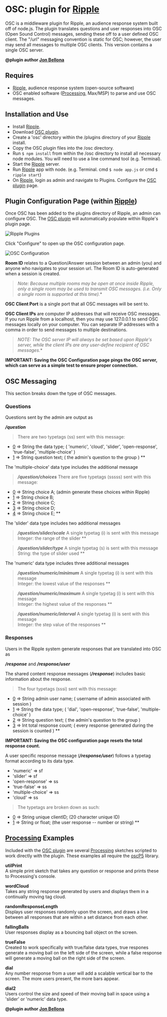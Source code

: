 OSC: plugin for [Ripple][0]
====================

OSC is a middleware plugin for Ripple, an audience response system built off of node.js.
The plugin translates questions and user responses into OSC (Open Sound Control) messages, sending these off to a user defined OSC client.
The "/url" messaging convention is static for OSC; however, the user may send all messages to multiple OSC clients.
This version contains a single OSC server.

**@plugin author [Jon Bellona][1]**

Requires
---------------------

- [Ripple][0], audience response system (open-source software)
- OSC enabled software ([Processing][2], Max/MSP) to parse and use OSC messages.



Installation and Use
---------------------

- Install [Ripple][0].
- Download [OSC plugin][5].
- Create a 'osc' directory within the /plugins directory of your [Ripple][0] install. 
- Copy the OSC plugin files into the /osc directory.
- Run <code>$ npm install</code>  from within the /osc directory to install all necessary node modules. You will need to use a line command tool (e.g. Terminal).
- Start the [Ripple][0] server.
- Run [Ripple][0] app with node. (e.g. Terminal. cmd <code>$ node app.js</code>  or cmd <code>$ ripple start</code>)
- On [Ripple][0], login as admin and navigate to Plugins. Configure the [OSC plugin][5] page.



Plugin Configuration Page (within [Ripple][0])
---------------------

Once OSC has been added to the plugins directory of Ripple, an admin can configure OSC.
The [OSC plugin][5] will automatically populate within Ripple's plugin page. 

![Ripple Plugins][img1]

Click "Configure" to open up the OSC configuration page.

![OSC Configuration][img2]

__Room ID__ relates to a Question/Answer session between an admin (you) and anyone who navigates to your session url. The Room ID is auto-generated when a session is created.

 > *Note: Because multiple rooms may be open at once inside Ripple, only a single room may be used to transmit OSC messages. (i.e. Only a single room is supported at this time).**

__OSC Client Port__ is a single port that all OSC messages will be sent to.

__OSC Client IPs__ are computer IP addresses that will receive OSC messages. If you run Ripple from a localhost, then you may use 127.0.0.1 to send OSC messages locally on your computer. You can separate IP addresses with a comma in order to send messages to multiple destinations.

> *NOTE: The OSC server IP will always be set based upon Ripple's server, while the client IPs are any user-define recipient of OSC messages.**

**IMPORTANT: Saving the OSC Configuration page pings the OSC server, which can serve as a simple test to ensure proper connection.**



OSC Messaging
---------------------


This section breaks down the type of OSC messages.

### Questions
Questions sent by the admin are output as

__*/question*__

> There are two typetags (ss) sent with this message:
 * [0] => String the data type;       ( 'numeric', 'cloud', 'slider', 'open-response', 'true-false', 'multiple-choice' )
 * [1] => String question text;       ( the admin's question to the group )
**

The 'multiple-choice' data type includes the additional message

> __*/question/choices*__
 There are five typetags (sssss) sent with this message:
 * [0] => String choice A;            (admin generate these choices within Ripple)
 * [1] => String choice B;
 * [2] => String choice C;
 * [3] => String choice D;
 * [4] => String choice E;
**

The 'slider' data type includes two additional messages

> __*/question/slider/scale*__
 A single typetag (i) is sent with this message  <br/>
 Integer: the range of the slider
**

> __*/question/slider/type*__
 A single typetag (s) is sent with this message  <br/>
 String: the type of slider used
**

The 'numeric' data type includes three additional messages

> __*/question/numeric/minimum*__
 A single typetag (i) is sent with this message <br/>
 Integer: the lowest value of the responses
**

> __*/question/numeric/maximum*__
 A single typetag (i) is sent with this message <br/>
 Integer: the highest value of the responses
**

> __*/question/numeric/interval*__
 A single typetag (i) is sent with this message <br/>
 Integer: the step value of the responses
**

### Responses
Users in the Ripple system generate responses that are translated into OSC as

__*/response*__ and __*/response/user*__

The shared content response messages (__*/response*__) includes basic information about the response.

> The four typetags (sssi) sent with this message:
 * [0] => String admin user name;     ( username of admin associated with session )
 * [1] => String the data type;       ( 'dial', 'open-response', 'true-false', 'multiple-choice' )
 * [2] => String question text;       ( the admin's question to the group )
 * [3] => Int total response count;   ( every response generated during the session is counted )
**

**IMPORTANT: Saving the OSC configuration page resets the total response count.**

A user specific response message (__*/response/user*__) follows a typetag format according to its data type.
* 'numeric'         =>   sf 
* 'slider'          =>   sf
* 'open-response'   =>   ss
* 'true-false'      =>   ss
* 'multiple-choice' =>   ss
* 'cloud'           =>   ss

> The typetags are broken down as such:
 * [0] => String unique clientID;     (20 character unique ID)
 * [1] => String or float;            (the user response -- number or string)
**

[Processing][2] Examples
---------------------

Included with the [OSC plugin][5] are several [Processing][2] sketches scripted to work directly with the plugin. These examples all require the [oscP5][3] library.

**utilPrint**	
A simple print sketch that takes any question or response and prints these to Processing's console.

**wordCloud**  
Takes any string response generated by users and displays them in a continually moving tag cloud.

**randomResponseLength**	
Displays user responses randomly upon the screen, and draws a line between all responses that are within a set distance from each other.

**fallingBalls**	
User responses display as a bouncing ball object on the screen.

**trueFalse**	
Created to work specifically with true/false data types, true respones generate a moving ball on the left side of the screen, while a false response will generate a moving ball on the right side of the screen.

**dial**	
Any number response from a user will add a scalable vertical bar to the screen. The more users present, the more bars appear.

**dial2**	
Users control the size and speed of their moving ball in space using a 'slider' or 'numeric' data type.

**@plugin author [Jon Bellona][1]**

[0]: http://git.uoregon.edu/  "Ripple on github"
[1]: http://jpbellona.com/  "Jon Bellona"
[2]: http://processing.org/  "http://processing.org/"
[3]: http://www.sojamo.de/libraries/oscP5/  "oscP5 library"
[4]: https://npmjs.org/package/npm "A package manage for node"
[5]: http://github.org "OSC plugin on github"

[img1]: https://jpbellona.github.io/ripple-osc/images/ripple-plugins.png "Ripple Plugins page"
[img2]: https://jpbellona.github.io/ripple-osc/images/osc-config.png "OSC Config page"